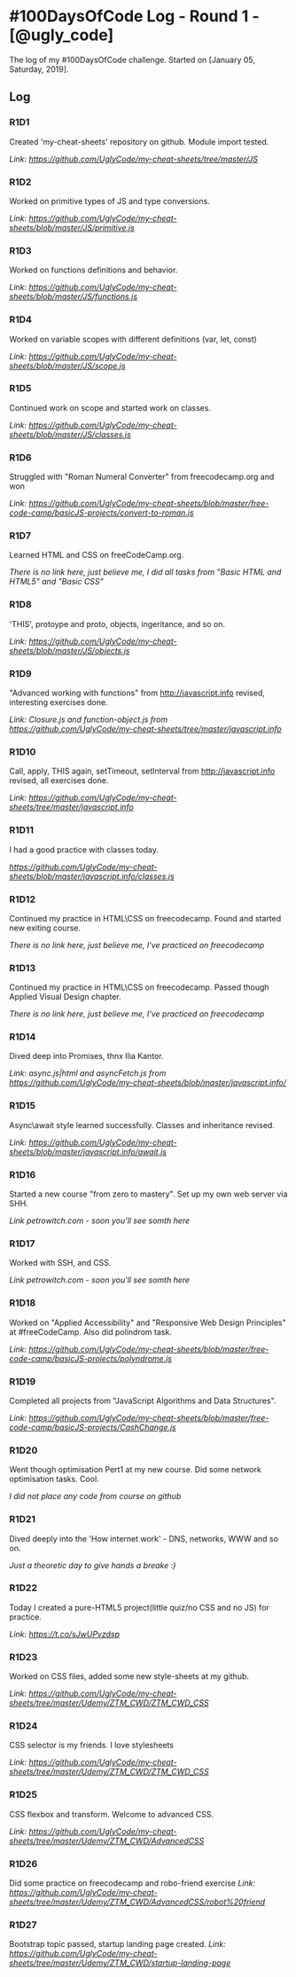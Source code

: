# #100DaysOfCode Log - Round 1 - [@ugly_code]

The log of my #100DaysOfCode challenge. Started on [January 05, Saturday, 2019].

## Log

### R1D1 
Created 'my-cheat-sheets' repository on github. Module import tested.

*Link: https://github.com/UglyCode/my-cheat-sheets/tree/master/JS* 

### R1D2
Worked on primitive types of JS and type conversions.

*Link: https://github.com/UglyCode/my-cheat-sheets/blob/master/JS/primitive.js* 

### R1D3
Worked on functions definitions and behavior. 

*Link: https://github.com/UglyCode/my-cheat-sheets/blob/master/JS/functions.js*

### R1D4
Worked on variable scopes with different definitions (var, let, const)

*Link: https://github.com/UglyCode/my-cheat-sheets/blob/master/JS/scope.js*

### R1D5
Continued work on scope and started work on classes.

*Link: https://github.com/UglyCode/my-cheat-sheets/blob/master/JS/classes.js*

### R1D6
Struggled with "Roman Numeral Converter" from freecodecamp.org and won

*Link: https://github.com/UglyCode/my-cheat-sheets/blob/master/free-code-camp/basicJS-projects/convert-to-roman.js*

### R1D7
Learned HTML and CSS on freeCodeCamp.org. 

*There is no link here, just believe me, I did all tasks from "Basic HTML and HTML5" and "Basic CSS"*

### R1D8
'THIS', protoype and proto, objects, ingeritance, and so on.

*Link: https://github.com/UglyCode/my-cheat-sheets/blob/master/JS/objects.js* 

### R1D9
"Advanced working with functions" from http://javascript.info revised, interesting exercises done.

*Link: Closure.js and function-object.js from https://github.com/UglyCode/my-cheat-sheets/tree/master/javascript.info* 

### R1D10
Call, apply, THIS again, setTimeout, setInterval from http://javascript.info revised, all exercises done.

*Link: https://github.com/UglyCode/my-cheat-sheets/tree/master/javascript.info*

### R1D11
I had a good practice with classes today.

*https://github.com/UglyCode/my-cheat-sheets/blob/master/javascript.info/classes.js*

### R1D12
Continued my practice in HTML\CSS on freecodecamp. Found and started new exiting course.

*There is no link here, just believe me, I've practiced on freecodecamp*

### R1D13
Continued my practice in HTML\CSS on freecodecamp. Passed though Applied Visual Design chapter.

*There is no link here, just believe me, I've practiced on freecodecamp*

### R1D14
Dived deep into Promises, thnx Ilia Kantor.

*Link: async.js|html and asyncFetch.js from https://github.com/UglyCode/my-cheat-sheets/blob/master/javascript.info/*

### R1D15
Async\await style learned successfully. Classes and inheritance revised.

*Link: https://github.com/UglyCode/my-cheat-sheets/blob/master/javascript.info/await.js*

### R1D16
Started a new course "from zero to mastery". Set up my own web server via SHH.
 
*Link petrowitch.com - soon you'll see somth here*

### R1D17
Worked with SSH, and CSS.

*Link petrowitch.com - soon you'll see somth here*

### R1D18
Worked on "Applied Accessibility" and "Responsive Web Design Principles" at #freeCodeCamp. Also did polindrom task.

*Link: https://github.com/UglyCode/my-cheat-sheets/blob/master/free-code-camp/basicJS-projects/polyndrome.js*

### R1D19
Completed all projects from "JavaScript Algorithms and Data Structures".

*Link: https://github.com/UglyCode/my-cheat-sheets/blob/master/free-code-camp/basicJS-projects/CashChange.js*


### R1D20
Went though optimisation Pert1 at my new course. Did some network optimisation tasks. Cool.

*I did not place any code from course on github*

### R1D21
Dived deeply into the 'How internet work' - DNS, networks, WWW and so on.

*Just a theoretic day to give hands a breake :)*

### R1D22
Today I created a pure-HTML5 project(little quiz/no CSS and no JS) for practice. 

*Link: https://t.co/sJwUPvzdsp*

### R1D23 
Worked on CSS files, added some new style-sheets at my github.

*Link: https://github.com/UglyCode/my-cheat-sheets/tree/master/Udemy/ZTM_CWD/ZTM_CWD_CSS*

###  R1D24
CSS selector is my friends. I love stylesheets 

*Link: https://github.com/UglyCode/my-cheat-sheets/tree/master/Udemy/ZTM_CWD/ZTM_CWD_CSS*

###  R1D25
CSS flexbox and transform. Welcome to advanced CSS.

*Link: https://github.com/UglyCode/my-cheat-sheets/tree/master/Udemy/ZTM_CWD/AdvancedCSS*

### R1D26
Did some practice on freecodecamp and robo-friend exercise 
*Link: https://github.com/UglyCode/my-cheat-sheets/tree/master/Udemy/ZTM_CWD/AdvancedCSS/robot%20friend*

### R1D27
Bootstrap topic passed, startup landing page created.
*Link: https://github.com/UglyCode/my-cheat-sheets/tree/master/Udemy/ZTM_CWD/startup-landing-page*